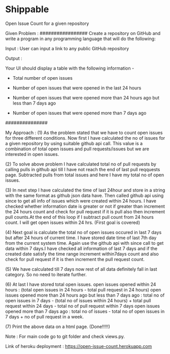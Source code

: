 # Shippable
Open Issue Count for a given repository

Given Problem : 
#################
Create a repository on GitHub and write a program in any programming language that will do the following: 

Input : User can input a link to any public GitHub repository

Output :

Your UI should display a table with the following information -

- Total number of open issues

- Number of open issues that were opened in the last 24 hours

- Number of open issues that were opened more than 24 hours ago but less than 7 days ago

- Number of open issues that were opened more than 7 days ago 

###############

My Approach :
(1) As the problem stated that we have to count open issues for three different conditions. Now first I have calculated the no of issues for a given repository by using suitable github api call. This value is a combination of total open issues and pull requests/issues but we are interested in open issues.

(2) To solve above problem I have calculated total no of pull requests by calling pulls in github api till I have not reach the end of last pull reqquests page. Subtracted pulls from total issues and here I have my total no of open issues.

(3) In next step I have calculated the time of last 24hour and store in a string with the same format as github json data have. Then called github api using since to get all info of issues which were created within 24 hours. I have checked whether information date is greater or not if greater than increment the 24 hours count and check for pull request if it is pull also then increment pull counts.At the end of this loop if I subtract pull count from 24 hours count. I will get open issues within 24 hrs. (First goal is covered)

(4) Next goal is calculate the total no of open issues occured in last 7 days but after 24 hours of current time. I have stored date time of last 7th day from the current system time. Again use the github api with since call to get data within 7 days.I have checked all information of last 7 days and if the created date satisfy the time range increment within7days count and also check for pull request if it is then increment the pull request count.

(5) We have calculated till 7 days now rest of all data definitely fall in last category. So no need to iterate further.

(6) At last I have stored total open issues.
    open issues opened within 24 hours : (total open issues in 24 hours - total pull request in 24 hours)
    open issues opened more than 24 hours ago but less than 7 days ago : total no of open issues in 7 days - (total no of        issues within 24 hours) + total pull request within 24 days - total no of pull request within 7 days
    open issues opened more than 7 days ago : total no of issues  - total no of open issues in 7 days + no of pull request in     a week.

(7) Print the above data on a html page. (Done!!!!!)
 
 Note : For main code go to git folder and  check views.py. 
         
Link of heroku deployment : https://open-issue-count.herokuapp.com
